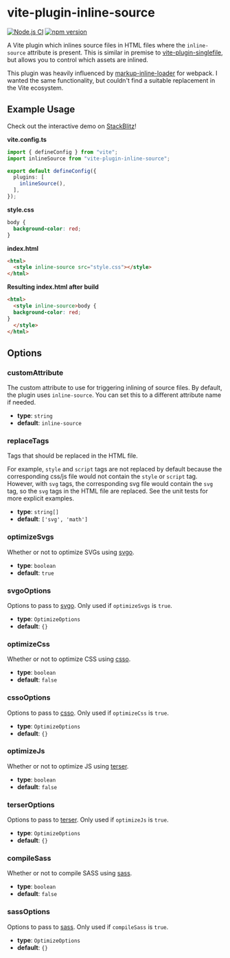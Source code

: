 # vite-plugin-inline-source

[![Node.js CI](https://github.com/bienzaaron/vite-plugin-inline-source/actions/workflows/ci.yml/badge.svg)](https://github.com/bienzaaron/vite-plugin-inline-source/actions/workflows/ci.yml)
[![npm version](https://img.shields.io/npm/v/vite-plugin-inline-source.svg?style=flat)](https://www.npmjs.com/package/vite-plugin-inline-source)


A Vite plugin which inlines source files in HTML files where the `inline-source` attribute is present. This is similar in premise to [vite-plugin-singlefile](https://github.com/richardtallent/vite-plugin-singlefile), but allows you to control which assets are inlined.

This plugin was heavily influenced by [markup-inline-loader](https://github.com/asnowwolf/markup-inline-loader) for webpack. I wanted the same functionality, but couldn't find a suitable replacement in the Vite ecosystem.

## Example Usage

Check out the interactive demo on [StackBlitz](https://stackblitz.com/edit/vite-cc3cbk?file=vite.config.js)!

**vite.config.ts**
```typescript
import { defineConfig } from "vite";
import inlineSource from "vite-plugin-inline-source";

export default defineConfig({
  plugins: [
    inlineSource(),
  ],
});
```

**style.css**
```css
body {
  background-color: red;
}
```

**index.html**
```html
<html>
  <style inline-source src="style.css"></style>
</html>
```

**Resulting index.html after build**
```html
<html>
  <style inline-source>body {
  background-color: red;
}
  </style>
</html>
```

## Options

### customAttribute

The custom attribute to use for triggering inlining of source files. By default, the plugin uses `inline-source`. You can set this to a different attribute name if needed.

- **type**: `string`
- **default**: `inline-source`

### replaceTags

Tags that should be replaced in the HTML file.

For example, `style` and `script` tags are not replaced by default because the corresponding css/js file would not contain the `style` or `script` tag. However, with `svg` tags, the corresponding svg file would contain the `svg` tag, so the `svg` tags in the HTML file are replaced. See the unit tests for more explicit examples.

- **type**: `string[]`
- **default**: `['svg', 'math']`

### optimizeSvgs

Whether or not to optimize SVGs using [svgo](https://github.com/svg/svgo).

- **type**: `boolean`
- **default**: `true`

### svgoOptions

Options to pass to [svgo](https://github.com/svg/svgo). Only used if `optimizeSvgs` is `true`.

- **type**: `OptimizeOptions`
- **default**: `{}`

### optimizeCss

Whether or not to optimize CSS using [csso](https://github.com/css/csso).

- **type**: `boolean`
- **default**: `false`

### cssoOptions

Options to pass to [csso](https://github.com/css/csso). Only used if `optimizeCss` is `true`.

- **type**: `OptimizeOptions`
- **default**: `{}`

### optimizeJs

Whether or not to optimize JS using [terser](https://github.com/terser/terser).

- **type**: `boolean`
- **default**: `false`

### terserOptions

Options to pass to [terser](https://github.com/terser/terser). Only used if `optimizeJs` is `true`.

- **type**: `OptimizeOptions`
- **default**: `{}`

### compileSass

Whether or not to compile SASS using [sass](https://github.com/sass/dart-sass).

- **type**: `boolean`
- **default**: `false`

### sassOptions

Options to pass to [sass](https://github.com/sass/dart-sass). Only used if `compileSass` is `true`.

- **type**: `OptimizeOptions`
- **default**: `{}`

